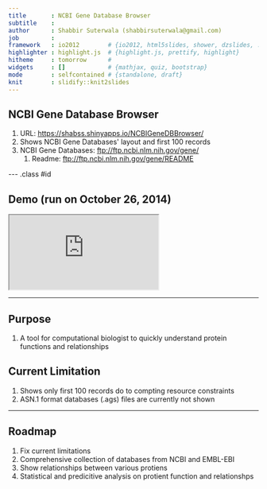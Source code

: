 ```yaml
---
title       : NCBI Gene Database Browser
subtitle    : 
author      : Shabbir Suterwala (shabbirsuterwala@gmail.com)
job         : 
framework   : io2012        # {io2012, html5slides, shower, dzslides, ...}
highlighter : highlight.js  # {highlight.js, prettify, highlight}
hitheme     : tomorrow      # 
widgets     : []            # {mathjax, quiz, bootstrap}
mode        : selfcontained # {standalone, draft}
knit        : slidify::knit2slides
---
```


## NCBI Gene Database Browser

1. URL: https://shabss.shinyapps.io/NCBIGeneDBBrowser/
2. Shows NCBI Gene Databases' layout and first 100 records
3. NCBI Gene Databases: ftp://ftp.ncbi.nlm.nih.gov/gene/
   1. Readme: ftp://ftp.ncbi.nlm.nih.gov/gene/README

--- .class #id 

## Demo (run on October 26, 2014)

<iframe src="https://shabss.shinyapps.io/NCBIGeneDBBrowser/"></iframe>

---

## Purpose
1. A tool for computational biologist to quickly understand protein functions and relationships 

## Current Limitation
1. Shows only first 100 records do to compting resource constraints
2. ASN.1 format databases (.ags) files are currently not shown

---

## Roadmap
1. Fix current limitations
2. Comprehensive collection of databases from NCBI and EMBL-EBI
3. Show relationships between various protiens
4. Statistical and predicitive analysis on protient function and relationshps

